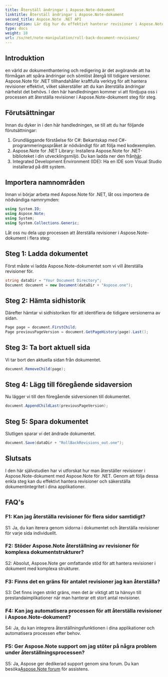 ```yaml
---
title: Återställ ändringar i Aspose.Note-dokument
linktitle: Återställ ändringar i Aspose.Note-dokument
second_title: Aspose.Note .NET API
description: Lär dig hur du effektivt hanterar revisioner i Aspose.Note-dokument med Aspose.Note för .NET. Följ en steg-för-steg-guide för att återställa revisioner sömlöst.
type: docs
weight: 18
url: /sv/net/note-manipulation/roll-back-document-revisions/
---
```

## Introduktion

en värld av dokumenthantering och redigering är det avgörande att ha förmågan att spåra ändringar och sömlöst återgå till tidigare versioner. Aspose.Note för .NET tillhandahåller kraftfulla verktyg för att hantera revisioner effektivt, vilket säkerställer att du kan återställa ändringar närhelst det behövs. I den här handledningen kommer vi att fördjupa oss i processen att återställa revisioner i Aspose.Note-dokument steg för steg.

## Förutsättningar

Innan du dyker in i den här handledningen, se till att du har följande förutsättningar:

1. Grundläggande förståelse för C#: Bekantskap med C#-programmeringsspråket är nödvändigt för att följa med kodexemplen.
2.  Aspose.Note for .NET Library: Installera Aspose.Note for .NET-biblioteket i din utvecklingsmiljö. Du kan ladda ner den från[här](https://releases.aspose.com/note/net/).
3. Integrated Development Environment (IDE): Ha en IDE som Visual Studio installerad på ditt system.

## Importera namnområden

Innan vi börjar arbeta med Aspose.Note för .NET, låt oss importera de nödvändiga namnrymden:

```csharp
using System.IO;
using Aspose.Note;
using System;
using System.Collections.Generic;
```

Låt oss nu dela upp processen att återställa revisioner i Aspose.Note-dokument i flera steg:

## Steg 1: Ladda dokumentet

Först måste vi ladda Aspose.Note-dokumentet som vi vill återställa revisioner för.

```csharp
string dataDir = "Your Document Directory";
Document document = new Document(dataDir + "Aspose.one");
```

## Steg 2: Hämta sidhistorik

Därefter hämtar vi sidhistoriken för att identifiera de tidigare versionerna av sidan.

```csharp
Page page = document.FirstChild;
Page previousPageVersion = document.GetPageHistory(page).Last();
```

## Steg 3: Ta bort aktuell sida

Vi tar bort den aktuella sidan från dokumentet.

```csharp
document.RemoveChild(page);
```

## Steg 4: Lägg till föregående sidaversion

Nu lägger vi till den föregående sidversionen till dokumentet.

```csharp
document.AppendChildLast(previousPageVersion);
```

## Steg 5: Spara dokumentet

Slutligen sparar vi det ändrade dokumentet.

```csharp
document.Save(dataDir + "RollBackRevisions_out.one");
```

## Slutsats

I den här självstudien har vi utforskat hur man återställer revisioner i Aspose.Note-dokument med Aspose.Note för .NET. Genom att följa dessa enkla steg kan du effektivt hantera revisioner och säkerställa dokumentintegritet i dina applikationer.

## FAQ's

### F1: Kan jag återställa revisioner för flera sidor samtidigt?

S1: Ja, du kan iterera genom sidorna i dokumentet och återställa revisioner för varje sida individuellt.

### F2: Stöder Aspose.Note återställning av revisioner för komplexa dokumentstrukturer?

S2: Absolut, Aspose.Note ger omfattande stöd för att hantera revisioner i dokument med komplexa strukturer.

### F3: Finns det en gräns för antalet revisioner jag kan återställa?

S3: Det finns ingen strikt gräns, men det är viktigt att ta hänsyn till prestandaimplikationer när man hanterar ett stort antal revisioner.

### F4: Kan jag automatisera processen för att återställa revisioner i Aspose.Note-dokument?

S4: Ja, du kan integrera återställningsfunktionen i dina applikationer och automatisera processen efter behov.

### F5: Ger Aspose.Note support om jag stöter på några problem under återställningsprocessen?

 S5: Ja, Aspose ger dedikerad support genom sina forum. Du kan besöka[Aspose.Note forum](https://forum.aspose.com/c/note/28) för assistens.